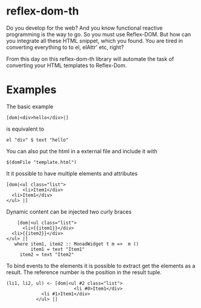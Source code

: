 # reflex-dom-th
Do you develop for the web? And you know functional reactive programming is the way to go. So you must use Reflex-DOM.
But how can you integrate all these HTML snippet, which you found. You are tired in converting everything to to el, elAttr' etc, right?

From this day on this reflex-dom-th library will automate the task of converting your HTML templates to Reflex-Dom.

# Examples

The basic example

    [dom|<div>hello</div>|]

is equivalent to

    el "div" $ text "hello"

You can also put the html in a external file and include it with

    $(domFile "template.html")

It it possible to have multiple elements and attributes

    [dom|<ul class="list">
          <li>Item1</div>
	  <li>Item1</div>
	</ul> |]

Dynamic content can be injected two curly braces

        [dom|<ul class="list">
          <li>{{item1}}</div>
	  <li>{{item2}}</div>
	</ul> |]
	   where item1, item2 :: MonadWidget t m =>  m ()
	         item1 = text "Item1"
		 item2 = text "Item2"


To bind events to the elements it is possible to extract get the elements as a result. The reference number is the position in the result tuple.

    (li1, li2, ul) <- [dom|<ul #2 class="list">
    	       	             <li #0>Item1</div>
	  		     <li #1>Item1</div>
			   </ul> |]
